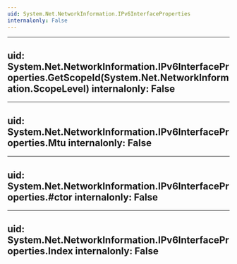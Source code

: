 ```yaml
---
uid: System.Net.NetworkInformation.IPv6InterfaceProperties
internalonly: False
---
```


---
uid: System.Net.NetworkInformation.IPv6InterfaceProperties.GetScopeId(System.Net.NetworkInformation.ScopeLevel)
internalonly: False
---

---
uid: System.Net.NetworkInformation.IPv6InterfaceProperties.Mtu
internalonly: False
---

---
uid: System.Net.NetworkInformation.IPv6InterfaceProperties.#ctor
internalonly: False
---

---
uid: System.Net.NetworkInformation.IPv6InterfaceProperties.Index
internalonly: False
---
